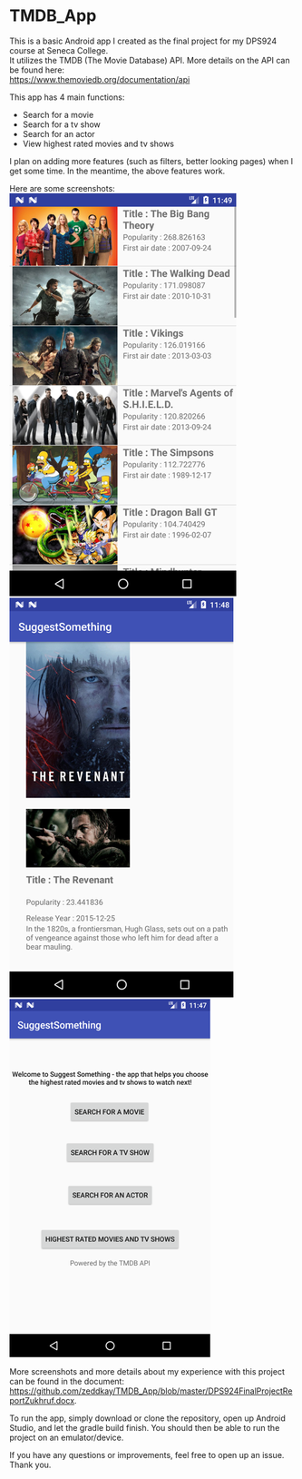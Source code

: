 # TMDB_App

This is a basic Android app I created as the final project for my DPS924 course at Seneca College.     
It utilizes the TMDB (The Movie Database) API. More details on the API can be found here:     
https://www.themoviedb.org/documentation/api
    
This app has 4 main functions:
- Search for a movie
- Search for a tv show
- Search for an actor
- View highest rated movies and tv shows


I plan on adding more features (such as filters, better looking pages) when I get some time. 
In the meantime, the above features work.

Here are some screenshots:         
![Screenshot 1](https://github.com/zeddkay/TMDB_App/blob/master/Picture1.png)         
![Screenshot 2](https://github.com/zeddkay/TMDB_App/blob/master/Picture2.png)       
![Screenshot 3](https://github.com/zeddkay/TMDB_App/blob/master/Picture3.png)         


More screenshots and more details about my experience with this project can be found in the document:  	
https://github.com/zeddkay/TMDB_App/blob/master/DPS924FinalProjectReportZukhruf.docx.    

To run the app, simply download or clone the repository, open up Android Studio, and let the gradle build finish. 
You should then be able to run the project on an emulator/device.

If you have any questions or improvements, feel free to open up an issue. Thank you.
